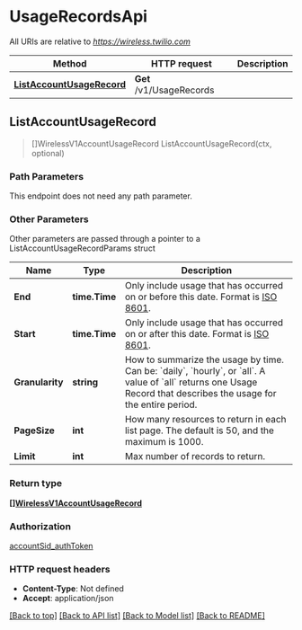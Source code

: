 # UsageRecordsApi

All URIs are relative to *https://wireless.twilio.com*

Method | HTTP request | Description
------------- | ------------- | -------------
[**ListAccountUsageRecord**](UsageRecordsApi.md#ListAccountUsageRecord) | **Get** /v1/UsageRecords | 



## ListAccountUsageRecord

> []WirelessV1AccountUsageRecord ListAccountUsageRecord(ctx, optional)





### Path Parameters

This endpoint does not need any path parameter.

### Other Parameters

Other parameters are passed through a pointer to a ListAccountUsageRecordParams struct


Name | Type | Description
------------- | ------------- | -------------
**End** | **time.Time** | Only include usage that has occurred on or before this date. Format is [ISO 8601](https://www.iso.org/iso-8601-date-and-time-format.html).
**Start** | **time.Time** | Only include usage that has occurred on or after this date. Format is [ISO 8601](https://www.iso.org/iso-8601-date-and-time-format.html).
**Granularity** | **string** | How to summarize the usage by time. Can be: &#x60;daily&#x60;, &#x60;hourly&#x60;, or &#x60;all&#x60;. A value of &#x60;all&#x60; returns one Usage Record that describes the usage for the entire period.
**PageSize** | **int** | How many resources to return in each list page. The default is 50, and the maximum is 1000.
**Limit** | **int** | Max number of records to return.

### Return type

[**[]WirelessV1AccountUsageRecord**](WirelessV1AccountUsageRecord.md)

### Authorization

[accountSid_authToken](../README.md#accountSid_authToken)

### HTTP request headers

- **Content-Type**: Not defined
- **Accept**: application/json

[[Back to top]](#) [[Back to API list]](../README.md#documentation-for-api-endpoints)
[[Back to Model list]](../README.md#documentation-for-models)
[[Back to README]](../README.md)

